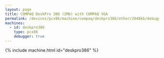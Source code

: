 ```yaml
---
layout: page
title: COMPAQ DeskPro 386 (2Mb) with COMPAQ VGA
permalink: /devices/pcx86/machine/compaq/deskpro386/other/2048kb/debugger/
machines:
  - id: deskpro386
    type: pcx86
    debugger: true
---
```


{% include machine.html id="deskpro386" %}
